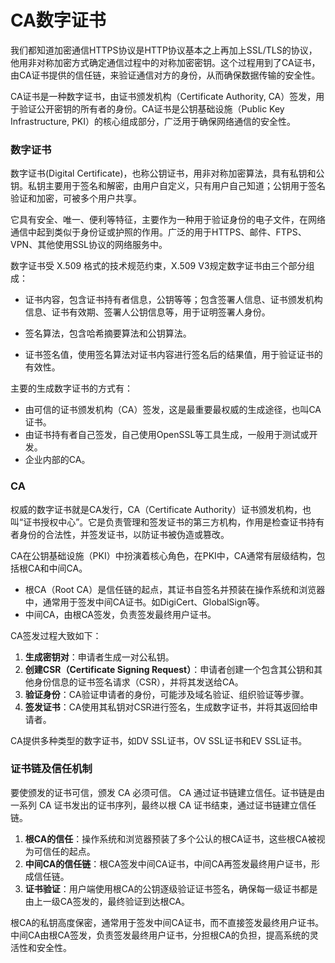 # CA数字证书

我们都知道加密通信HTTPS协议是HTTP协议基本之上再加上SSL/TLS的协议，他用非对称加密方式确定通信过程中的对称加密密钥。这个过程用到了CA证书，由CA证书提供的信任链，来验证通信对方的身份，从而确保数据传输的安全性。

CA证书是一种数字证书，由证书颁发机构（Certificate Authority, CA）签发，用于验证公开密钥的所有者的身份。CA证书是公钥基础设施（Public Key Infrastructure, PKI）的核心组成部分，广泛用于确保网络通信的安全性。

### 数字证书

数字证书(Digital Certificate)，也称公钥证书，用非对称加密算法，具有私钥和公钥。私钥主要用于签名和解密，由用户自定义，只有用户自己知道；公钥用于签名验证和加密，可被多个用户共享。

它具有安全、唯一、便利等特征，主要作为一种用于验证身份的电子文件，在网络通信中起到类似于身份证或护照的作用。广泛的用于HTTPS、邮件、FTPS、VPN、其他使用SSL协议的网络服务中。

数字证书受 X.509 格式的技术规范约束，X.509 V3规定数字证书由三个部分组成：

- 证书内容，包含证书持有者信息，公钥等等；包含签署人信息、证书颁发机构信息、证书有效期、签署人公钥信息等，用于证明签署人身份。

- 签名算法，包含哈希摘要算法和公钥算法。

- 证书签名值，使用签名算法对证书内容进行签名后的结果值，用于验证证书的有效性。

主要的生成数字证书的方式有：

- 由可信的证书颁发机构（CA）签发，这是最重要最权威的生成途径，也叫CA证书。
- 由证书持有者自己签发，自己使用OpenSSL等工具生成，一般用于测试或开发。
- 企业内部的CA。

### CA

权威的数字证书就是CA发行，CA（Certificate Authority）证书颁发机构，也叫“证书授权中心”。它是负责管理和签发证书的第三方机构，作用是检查证书持有者身份的合法性，并签发证书，以防证书被伪造或篡改。

CA在公钥基础设施（PKI）中扮演着核心角色，在PKI中，CA通常有层级结构，包括根CA和中间CA。

- 根CA（Root CA）是信任链的起点，其证书自签名并预装在操作系统和浏览器中，通常用于签发中间CA证书。如DigiCert、GlobalSign等。
- 中间CA，由根CA签发，负责签发最终用户证书。

CA签发过程大致如下：

1. **生成密钥对**：申请者生成一对公私钥。
2. **创建CSR（Certificate Signing Request）**：申请者创建一个包含其公钥和其他身份信息的证书签名请求（CSR），并将其发送给CA。
3. **验证身份**：CA验证申请者的身份，可能涉及域名验证、组织验证等步骤。
4. **签发证书**：CA使用其私钥对CSR进行签名，生成数字证书，并将其返回给申请者。

CA提供多种类型的数字证书，如DV SSL证书，OV SSL证书和EV SSL证书。

### 证书链及信任机制

要使颁发的证书可信，颁发 CA 必须可信。 CA 通过证书链建立信任。证书链是由一系列 CA 证书发出的证书序列，最终以根 CA 证书结束，通过证书链建立信任链。

1. **根CA的信任**：操作系统和浏览器预装了多个公认的根CA证书，这些根CA被视为可信任的起点。
2. **中间CA的信任链**：根CA签发中间CA证书，中间CA再签发最终用户证书，形成信任链。
3. **证书验证**：用户端使用根CA的公钥逐级验证证书签名，确保每一级证书都是由上一级CA签发的，最终验证到达根CA。

根CA的私钥高度保密，通常用于签发中间CA证书，而不直接签发最终用户证书。中间CA由根CA签发，负责签发最终用户证书，分担根CA的负担，提高系统的灵活性和安全性。
